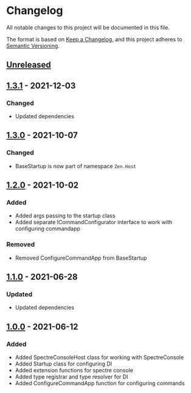 # Changelog

All notable changes to this project will be documented in this file.

The format is based on [Keep a Changelog](https://keepachangelog.com/en/1.0.0/),
and this project adheres to [Semantic Versioning](https://semver.org/spec/v2.0.0.html).

## [Unreleased]

## [1.3.1] - 2021-12-03

### Changed

- Updated dependencies

## [1.3.0] - 2021-10-07

### Changed

- BaseStartup is now part of namespace `Zen.Host`

## [1.2.0] - 2021-10-02

### Added

- Added args passing to the startup class
- Added separate ICommandConfigurator interface to work with configuring commandapp

### Removed

- Removed ConfigureCommandApp from BaseStartup

## [1.1.0] - 2021-06-28

### Updated

- Updated dependencies

## [1.0.0] - 2021-06-12

### Added

- Added SpectreConsoleHost class for working with SpectreConsole
- Added Startup class for configuring DI
- Added extension functions for spectre console
- Added type registrar and type resolver for DI
- Added ConfigureCommandApp function for configuring commands 

[Unreleased]: https://github.com/WajahatAliAbid/zen-spectreconsole-extensions/compare/1.3.1...HEAD
[1.3.1]: https://github.com/WajahatAliAbid/zen-spectreconsole-extensions/compare/1.3.0...1.3.1
[1.3.0]: https://github.com/WajahatAliAbid/zen-spectreconsole-extensions/compare/1.2.0...1.3.0
[1.2.0]: https://github.com/WajahatAliAbid/zen-spectreconsole-extensions/compare/1.1.0...1.2.0
[1.1.0]: https://github.com/WajahatAliAbid/zen-spectreconsole-extensions/compare/1.0.0...1.1.0
[1.0.0]: https://github.com/WajahatAliAbid/zen-spectreconsole-extensions/releases/tag/1.0.0